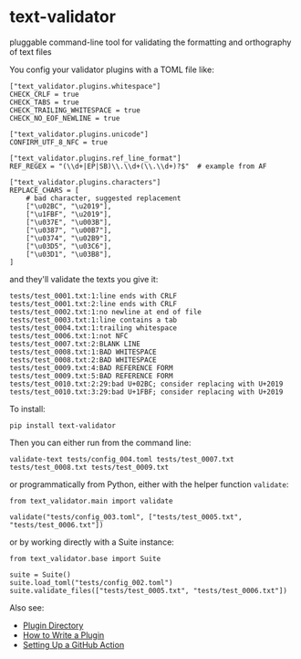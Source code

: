 # text-validator

pluggable command-line tool for validating the formatting and orthography of text files


You config your validator plugins with a TOML file like:

```
["text_validator.plugins.whitespace"]
CHECK_CRLF = true
CHECK_TABS = true
CHECK_TRAILING_WHITESPACE = true
CHECK_NO_EOF_NEWLINE = true

["text_validator.plugins.unicode"]
CONFIRM_UTF_8_NFC = true

["text_validator.plugins.ref_line_format"]
REF_REGEX = "(\\d+|EP|SB)\\.\\d+(\\.\\d+)?$"  # example from AF

["text_validator.plugins.characters"]
REPLACE_CHARS = [
    # bad character, suggested replacement
    ["\u02BC", "\u2019"],
    ["\u1FBF", "\u2019"],
    ["\u037E", "\u003B"],
    ["\u0387", "\u00B7"],
    ["\u0374", "\u02B9"],
    ["\u03D5", "\u03C6"],
    ["\u03D1", "\u03B8"],
]
```

and they'll validate the texts you give it:

```
tests/test_0001.txt:1:line ends with CRLF
tests/test_0001.txt:2:line ends with CRLF
tests/test_0002.txt:1:no newline at end of file
tests/test_0003.txt:1:line contains a tab
tests/test_0004.txt:1:trailing whitespace
tests/test_0006.txt:1:not NFC
tests/test_0007.txt:2:BLANK LINE
tests/test_0008.txt:1:BAD WHITESPACE
tests/test_0008.txt:2:BAD WHITESPACE
tests/test_0009.txt:4:BAD REFERENCE FORM
tests/test_0009.txt:5:BAD REFERENCE FORM
tests/test_0010.txt:2:29:bad U+02BC; consider replacing with U+2019
tests/test_0010.txt:3:29:bad U+1FBF; consider replacing with U+2019
```

To install:

```
pip install text-validator
```

Then you can either run from the command line:

```
validate-text tests/config_004.toml tests/test_0007.txt tests/test_0008.txt tests/test_0009.txt
```

or programmatically from Python, either with the helper function `validate`:

```
from text_validator.main import validate

validate("tests/config_003.toml", ["tests/test_0005.txt", "tests/test_0006.txt"])
```

or by working directly with a Suite instance:

```
from text_validator.base import Suite

suite = Suite()
suite.load_toml("tests/config_002.toml")
suite.validate_files(["tests/test_0005.txt", "tests/test_0006.txt"])
```

Also see:

* [Plugin Directory](https://github.com/jtauber/text-validator/wiki/Plugin-Directory)
* [How to Write a Plugin](https://github.com/jtauber/text-validator/wiki/How-to-Write-a-Plugin)
* [Setting Up a GitHub Action](https://github.com/jtauber/text-validator/wiki/Setting-up-a-GitHub-Action)

